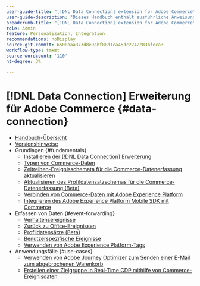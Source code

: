 ```yaml
---
user-guide-title: "[!DNL Data Connection] extension for Adobe Commerce"
user-guide-description: "Dieses Handbuch enthält ausführliche Anweisungen zur Verwendung der [!DNL Data Connection] Erweiterung für Adobe Commerce."
breadcrumb-title: "[!DNL Data Connection] extension for Adobe Commerce"
role: Admin
feature: Personalization, Integration
recommendations: noDisplay
source-git-commit: 6500aaa373d8e9abf88d1ca45dc2742c83bfeca3
workflow-type: tm+mt
source-wordcount: '110'
ht-degree: 3%

---
```


# [!DNL Data Connection] Erweiterung für Adobe Commerce {#data-connection}

- [Handbuch-Übersicht](overview.md)
- [Versionshinweise](release-notes.md)
- Grundlagen {#fundamentals}
   - [Installieren der [!DNL Data Connection] Erweiterung](install.md)
   - [Typen von Commerce-Daten](data-ingestion.md)
   - [Zeitreihen-Ereignisschemata für die Commerce-Datenerfassung aktualisieren](update-xdm.md)
   - [Aktualisieren des Profildatensatzschemas für die Commerce-Datenerfassung (Beta)](profile-data.md)
   - [Verbinden von Commerce-Daten mit Adobe Experience Platform](connect-data.md)
   - [Integrieren des Adobe Experience Platform Mobile SDK mit Commerce](mobile-sdk-epc.md)
- Erfassen von Daten {#event-forwarding}
   - [Verhaltensereignisse](events.md)
   - [Zurück zu Office-Ereignissen](events-backoffice.md)
   - [Profildatensätze (Beta)](events-profilerecord.md)
   - [Benutzerspezifische Ereignisse](custom-events.md)
   - [Verwenden von Adobe Experience Platform-Tags](using-tags.md)
- Anwendungsfälle {#use-cases}
   - [Verwenden von Adobe Journey Optimizer zum Senden einer E-Mail zum abgebrochenen Warenkorb](using-ajo.md)
   - [Erstellen einer Zielgruppe in Real-Time CDP mithilfe von Commerce-Ereignisdaten](create-audience.md)
